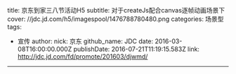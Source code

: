 title: 京东到家三八节活动H5
subtitle: 对于createJs配合canvas逐帧动画场景下
cover: //jdc.jd.com/h5/imagespool/1476788780480.png
categories: 场景型
tags:
  - 宣传
author:
  nick: 京东
  github_name: JDC
date: 2016-03-08T16:00:00.000Z
publishDate: 2016-07-21T11:19:15.583Z
link: http://jdc.jd.com/fd/promote/201603/djwmd/
---

